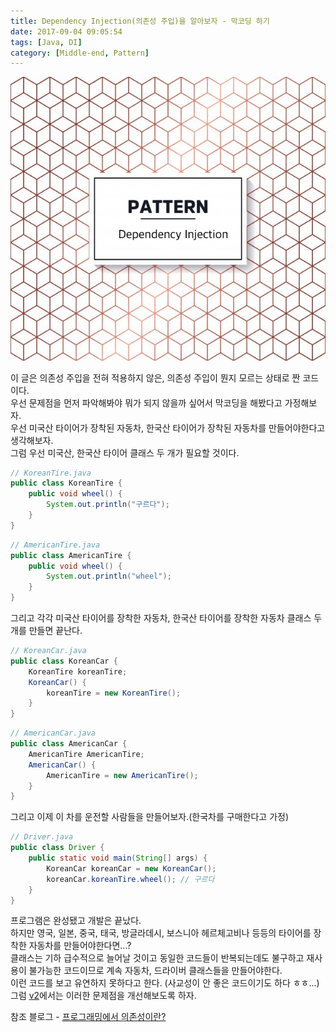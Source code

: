 ```yaml
---
title: Dependency Injection(의존성 주입)을 알아보자 - 막코딩 하기
date: 2017-09-04 09:05:54
tags: [Java, DI]
category: [Middle-end, Pattern]
---
```

![](di-v1/thumb.png)

이 글은 의존성 주입을 전혀 적용하지 않은, 의존성 주입이 뭔지 모르는 상태로 짠 코드이다.  
우선 문제점을 먼저 파악해봐야 뭐가 되지 않을까 싶어서 막코딩을 해봤다고 가정해보자.  
우선 미국산 타이어가 장착된 자동차, 한국산 타이어가 장착된 자동차를 만들어야한다고 생각해보자.  
그럼 우선 미국산, 한국산 타이어 클래스 두 개가 필요할 것이다.
```java
// KoreanTire.java
public class KoreanTire {
    public void wheel() {
        System.out.println("구르다");
    }
}
```
```java
// AmericanTire.java
public class AmericanTire {
    public void wheel() {
        System.out.println("wheel");
    }
}
```

그리고 각각 미국산 타이어를 장착한 자동차, 한국산 타이어를 장착한 자동차 클래스 두 개를 만들면 끝난다.  
```java
// KoreanCar.java
public class KoreanCar {
    KoreanTire koreanTire;
    KoreanCar() {
        koreanTire = new KoreanTire();
    }
}

```
```java
// AmericanCar.java
public class AmericanCar {
    AmericanTire AmericanTire;
    AmericanCar() {
        AmericanTire = new AmericanTire();
    }
}
```

그리고 이제 이 차를 운전할 사람들을 만들어보자.(한국차를 구매한다고 가정)  
```java
// Driver.java
public class Driver {
    public static void main(String[] args) {
        KoreanCar koreanCar = new KoreanCar();
        koreanCar.koreanTire.wheel(); // 구르다
    }
}
```
프로그램은 완성됐고 개발은 끝났다.  
하지만 영국, 일본, 중국, 태국, 방글라데시, 보스니아 헤르체고비나 등등의 타이어를 장착한 자동차를 만들어야한다면...?  
클래스는 기하 급수적으로 늘어날 것이고 동일한 코드들이 반복되는데도 불구하고 재사용이 불가능한 코드이므로 계속 자동차, 드라이버 클래스들을 만들어야한다.  
이런 코드를 보고 유연하지 못하다고 한다. (사교성이 안 좋은 코드이기도 하다 ㅎㅎ...)  
그럼 [v2](/2017/09/04/di-v2/)에서는 이러한 문제점을 개선해보도록 하자.  

참조 블로그 - [프로그래밍에서 의존성이란?](http://expert0226.tistory.com/189)